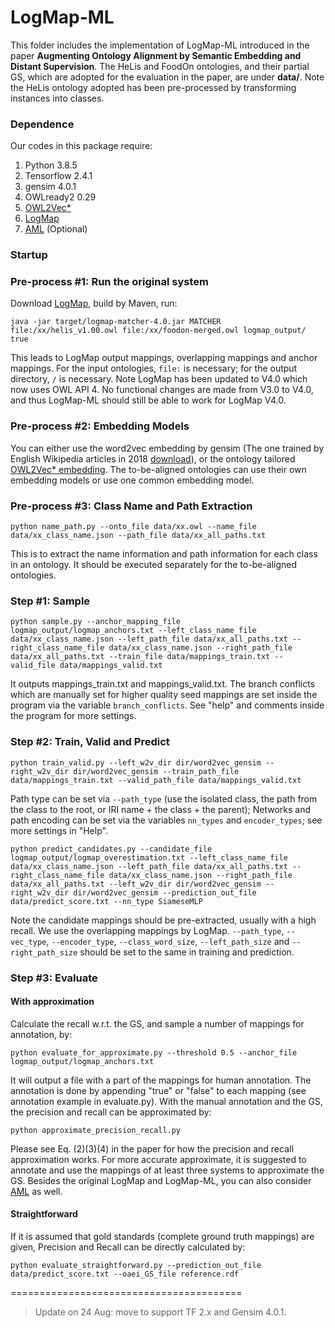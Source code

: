 # LogMap-ML

This folder includes the implementation of LogMap-ML introduced in the paper ****Augmenting Ontology Alignment by Semantic Embedding and Distant Supervision****.
The HeLis and FoodOn ontologies, and their partial GS, which are adopted for the evaluation in the paper, are under **data/**.
Note the HeLis ontology adopted has been pre-processed by transforming instances into classes.


### Dependence 
Our codes in this package require: 
  1. Python 3.8.5
  2. Tensorflow 2.4.1
  3. gensim 4.0.1
  4. OWLready2 0.29
  5. [OWL2Vec\*](https://github.com/KRR-Oxford/OWL2Vec-Star)
  6. [LogMap](https://github.com/ernestojimenezruiz/logmap-matcher)
  7. [AML](https://github.com/AgreementMakerLight/AML-Project) (Optional)


### Startup

### Pre-process #1: Run the original system
Download [LogMap](https://github.com/ernestojimenezruiz/logmap-matcher), build by Maven, run:

```java -jar target/logmap-matcher-4.0.jar MATCHER file:/xx/helis_v1.00.owl file:/xx/foodon-merged.owl logmap_output/ true```

This leads to LogMap output mappings, overlapping mappings and anchor mappings. 
For the input ontologies, ``file:`` is necessary; for the output directory, ``/`` is necessary.
Note LogMap has been updated to V4.0 which now uses OWL API 4. No functional changes are made from V3.0 to V4.0, and thus LogMap-ML should still be able to work for LogMap V4.0.
 
### Pre-process #2: Embedding Models
You can either use the word2vec embedding by gensim (The one trained by English Wikipedia articles in 2018 [download](https://drive.google.com/file/d/1rm9uJEKG25PJ79zxbZUWuaUroWeoWbFR/view?usp=sharing)), 
or the ontology tailored [OWL2Vec\* embedding](https://github.com/KRR-Oxford/OWL2Vec-Star). 
The to-be-aligned ontologies can use their own embedding models or use one common embedding model.

### Pre-process #3: Class Name and Path Extraction
``python name_path.py --onto_file data/xx.owl --name_file data/xx_class_name.json --path_file data/xx_all_paths.txt``

This is to extract the name information and path information for each class in an ontology. 
It should be executed separately for the to-be-aligned ontologies.

### Step #1: Sample
```python sample.py --anchor_mapping_file logmap_output/logmap_anchors.txt --left_class_name_file data/xx_class_name.json --left_path_file data/xx_all_paths.txt --right_class_name_file data/xx_class_name.json --right_path_file data/xx_all_paths.txt --train_file data/mappings_train.txt --valid_file data/mappings_valid.txt```

It outputs mappings_train.txt and mappings_valid.txt.
The branch conflicts which are manually set for higher quality seed mappings are set inside the program via the variable ``branch_conflicts``.
See "help" and comments inside the program for more settings. 

### Step #2: Train, Valid and Predict
```python train_valid.py --left_w2v_dir dir/word2vec_gensim --right_w2v_dir dir/word2vec_gensim --train_path_file data/mappings_train.txt --valid_path_file data/mappings_valid.txt```

Path type can be set via ``--path_type`` (use the isolated class, the path from the class to the root, or IRI name + the class + the parent); Networks and path encoding can be set via the variables ``nn_types`` and ``encoder_types``; see more settings in "Help".

```python predict_candidates.py --candidate_file logmap_output/logmap_overestimation.txt --left_class_name_file data/xx_class_name.json --left_path_file data/xx_all_paths.txt --right_class_name_file data/xx_class_name.json --right_path_file data/xx_all_paths.txt --left_w2v_dir dir/word2vec_gensim --right_w2v_dir dir/word2vec_gensim --prediction_out_file data/predict_score.txt --nn_type SiameseMLP```

Note the candidate mappings should be pre-extracted, usually with a high recall. We use the overlapping mappings by LogMap.
``--path_type``, ``--vec_type``, ``--encoder_type``, ``--class_word_size``, ``--left_path_size`` and ``--right_path_size`` should be set to the same in training and prediction.

### Step #3: Evaluate 

#### With approximation
Calculate the recall w.r.t. the GS, and sample a number of mappings for annotation, by:

```python evaluate_for_approximate.py --threshold 0.5 --anchor_file logmap_output/logmap_anchors.txt```

It will output a file with a part of the mappings for human annotation. 
The annotation is done by appending "true" or "false" to each mapping (see annotation example in evaluate.py).
With the manual annotation and the GS, the precision and recall can be approximated by:

```python approximate_precision_recall.py```

Please see Eq. (2)(3)(4) in the paper for how the precision and recall approximation works.
For more accurate approximate, it is suggested to annotate and use the mappings of at least three systems to approximate the GS. 
Besides the original LogMap and LogMap-ML, you can also consider [AML](https://github.com/AgreementMakerLight/AML-Project) as well.

#### Straightforward 
If it is assumed that gold standards (complete ground truth mappings) are given, Precision and Recall can be directly calculated by:

```python evaluate_straightforward.py --prediction_out_file data/predict_score.txt --oaei_GS_file reference.rdf```

========================================

> Update on 24 Aug: move to support TF 2.x and Gensim 4.0.1. 
